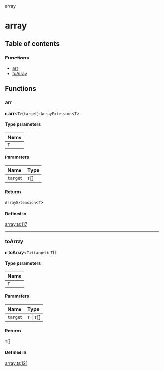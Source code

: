 array

# array

## Table of contents

### Functions

- [arr](README.md#arr)
- [toArray](README.md#toarray)

## Functions

### arr

▸ **arr**<`T`\>(`target`): `ArrayExtension`<`T`\>

#### Type parameters

| Name |
| :------ |
| `T` |

#### Parameters

| Name | Type |
| :------ | :------ |
| `target` | `T`[] |

#### Returns

`ArrayExtension`<`T`\>

#### Defined in

[array.ts:117](https://github.com/xizher/nhz-utils/blob/cf515b8/src/array/array.ts#L117)

___

### toArray

▸ **toArray**<`T`\>(`target`): `T`[]

#### Type parameters

| Name |
| :------ |
| `T` |

#### Parameters

| Name | Type |
| :------ | :------ |
| `target` | `T` \| `T`[] |

#### Returns

`T`[]

#### Defined in

[array.ts:121](https://github.com/xizher/nhz-utils/blob/cf515b8/src/array/array.ts#L121)
